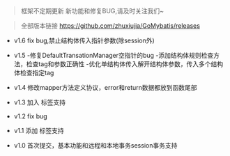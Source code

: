 
> 框架不定期更新 新功能和修复BUG,请及时关注我们~

> 全部版本链接 https://github.com/zhuxiujia/GoMybatis/releases

* v1.6 fix bug,禁止结构体传入指针参数(除session外)

* v1.5 -修复DefaultTransationManager空指针的bug
       -添加结构体规则检查方法，检查tag和参数正确性
       -优化单结构体传入解开结构体参数，传入多个结构体检查指定tag

* v1.4  修改mapper方法定义协议，error和return数据都放到函数尾部

* v1.3  加入<choose><when><otherwise> 标签支持

* v1.2  fix bug

* v1.1  添加 <resultMap> 标签支持

* v1.0  首次提交，基本功能和远程和本地事务session事务支持